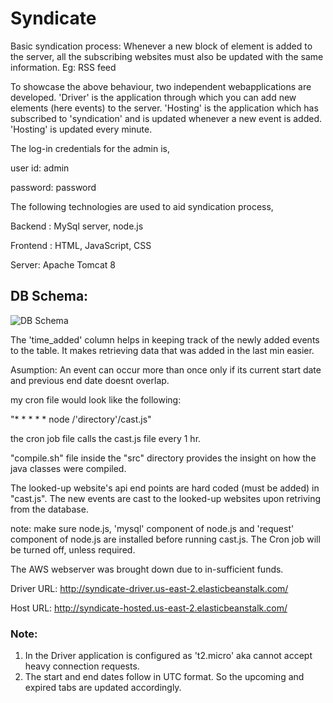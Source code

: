 # Syndicate

Basic syndication process: Whenever a new block of element is added to the server, all the subscribing websites must also be updated with the same information. Eg: RSS feed

To showcase the above behaviour, two independent webapplications are developed. 'Driver' is the application through which you can add new elements (here events) to the server. 'Hosting' is the application which has subscribed to 'syndication' and is updated whenever a new event is added. 'Hosting' is updated every minute.

The log-in credentials for the admin is,

user id: admin

password: password

The following technologies are used to aid syndication process,

Backend : MySql server, node.js

Frontend : HTML, JavaScript, CSS

Server: Apache Tomcat 8

## DB Schema: 

![DB Schema](https://i.imgur.com/k92KVw8.png "DB Schema")

The 'time_added' column helps in keeping track of the newly added events to the table. It makes retrieving data that was added in the last min easier.

Asumption: An event can occur more than once only if its current start date and previous end date doesnt overlap.

my cron file would look like the following:

"* * * * * node /'directory'/cast.js"
  
the cron job file calls the cast.js file every 1 hr.

"compile.sh" file inside the "src" directory provides the insight on how the java classes were compiled.

The looked-up website's api end points are hard coded (must be added) in "cast.js". The new events are cast to the looked-up websites upon retriving from the database.

note: make sure node.js, 'mysql' component of node.js and 'request' component of node.js are installed before running cast.js. The Cron job will be turned off, unless required.

The AWS webserver was brought down due to in-sufficient funds.

Driver URL: http://syndicate-driver.us-east-2.elasticbeanstalk.com/

Host URL: http://syndicate-hosted.us-east-2.elasticbeanstalk.com/

### Note: 
1) In the Driver application is configured as 't2.micro' aka cannot accept heavy connection requests.
2) The start and end dates follow in UTC format. So the upcoming and expired tabs are updated accordingly.
